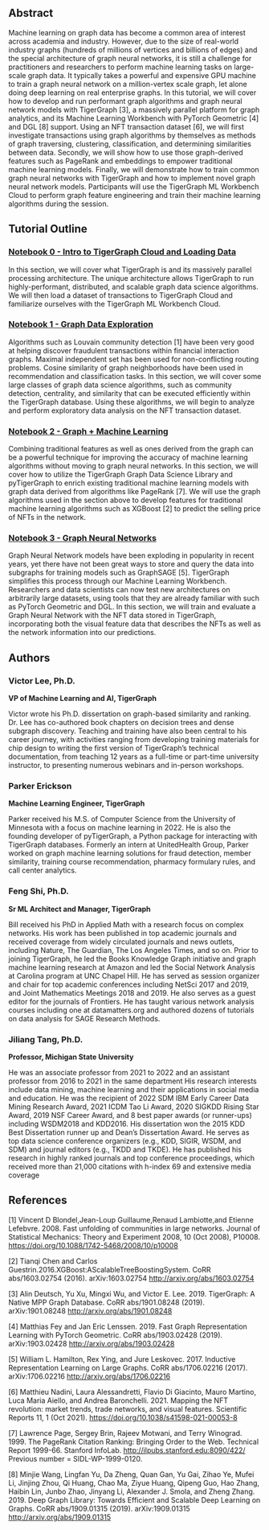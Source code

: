 ## Abstract
Machine learning on graph data has become a common area of interest across academia and industry. However, due to the size of real-world industry graphs (hundreds of millions of vertices and billions of edges) and the special architecture of graph neural networks, it is still a challenge for practitioners and researchers to perform machine learning tasks on large-scale graph data. It typically takes a powerful and expensive GPU machine to train a graph neural network on a million-vertex scale graph, let alone doing deep learning on real enterprise graphs. In this tutorial, we will cover how to develop and run performant graph algorithms and graph neural network models with TigerGraph [3], a massively parallel platform for graph analytics, and its Machine Learning Workbench with PyTorch Geometric [4] and DGL [8] support. Using an NFT transaction dataset [6], we will first investigate transactions using graph algorithms by themselves as methods of graph traversing, clustering, classification, and determining similarities between data. Secondly, we will show how to use those graph-derived features such as PageRank and embeddings to empower traditional machine learning models. Finally, we will demonstrate how to train common graph neural networks with TigerGraph and how to implement novel graph neural network models. Participants will use the TigerGraph ML Workbench Cloud to perform graph feature engineering and train their machine learning algorithms during the session.

## Tutorial Outline

### [Notebook 0 - Intro to TigerGraph Cloud and Loading Data](https://github.com/TigerGraph-DevLabs/kdd2022-tutorial/blob/main/notebooks/load_data.ipynb)
In this section, we will cover what TigerGraph is and its massively parallel processing architecture. The unique architecture allows TigerGraph to run highly-performant, distributed, and scalable graph data science algorithms. We will then load a dataset of transactions to TigerGraph Cloud and familiarize ourselves with the TigerGraph ML Workbench Cloud.

### [Notebook 1 - Graph Data Exploration](https://github.com/TigerGraph-DevLabs/kdd2022-tutorial/blob/main/notebooks/graph_algorithms.ipynb)
Algorithms such as Louvain community detection [1] have been very good at helping discover fraudulent transactions within financial interaction graphs. Maximal independent set has been used for non-conflicting routing problems. Cosine similarity of graph neighborhoods have been used in recommendation and classification tasks. In this section, we will cover some large classes of graph data science algorithms, such as community detection, centrality, and similarity that can be executed efficiently within the TigerGraph database. Using these algorithms, we will begin to analyze and perform exploratory data analysis on the NFT transaction dataset.

### [Notebook 2 - Graph + Machine Learning](https://github.com/TigerGraph-DevLabs/kdd2022-tutorial/blob/main/notebooks/graph_traditional_ml.ipynb)
Combining traditional features as well as ones derived from the graph can be a powerful technique for improving the accuracy of machine learning algorithms without moving to graph neural networks. In this section, we will cover how to utilize the TigerGraph Graph Data Science Library and pyTigerGraph to enrich existing traditional machine learning models with graph data derived from algorithms like PageRank [7]. We will use the graph algorithms used in the section above to develop features for traditional machine learning algorithms such as XGBoost [2] to predict the selling price of NFTs in the network.

### [Notebook 3 - Graph Neural Networks](https://github.com/TigerGraph-DevLabs/kdd2022-tutorial/blob/main/notebooks/gnn_training.ipynb)
Graph Neural Network models have been exploding in popularity in recent years, yet there have not been great ways to store and query the data into subgraphs for training models such as GraphSAGE [5]. TigerGraph simplifies this process through our Machine Learning Workbench. Researchers and data scientists can now test new architectures on arbitrarily large datasets, using tools that they are already familiar with such as PyTorch Geometric and DGL. In this section, we will train and evaluate a Graph Neural Network with the NFT data stored in TigerGraph, incorporating both the visual feature data that describes the NFTs as well as the network information into our predictions.

## Authors

### Victor Lee, Ph.D.
**VP of Machine Learning and AI, TigerGraph**

Victor wrote his Ph.D. dissertation on graph-based similarity and ranking. Dr. Lee has co-authored book chapters on decision trees and dense subgraph discovery. Teaching and training have also been central to his career journey, with activities ranging from developing training materials for chip design to writing the first version of TigerGraph’s technical documentation, from teaching 12 years as a full-time or part-time university instructor, to presenting numerous webinars and in-person workshops.

### Parker Erickson
**Machine Learning Engineer, TigerGraph**

Parker received his M.S. of Computer Science from the University of Minnesota with a focus on machine learning in 2022. He is also the founding developer of pyTigerGraph, a Python package for interacting with TigerGraph databases. Formerly an intern at UnitedHealth Group, Parker worked on graph machine learning solutions for fraud detection, member similarity, training course recommendation, pharmacy formulary rules, and call center analytics.

### Feng Shi, Ph.D.
**Sr ML Architect and Manager, TigerGraph**

Bill received his PhD in Applied Math with a research focus on complex networks. His work has been published in top academic journals and received coverage from widely circulated journals and news outlets, including Nature, The Guardian, The Los Angeles Times, and so on. Prior to joining TigerGraph, he led the Books Knowledge Graph initiative and graph machine learning research at Amazon and led the Social Network Analysis at Carolina program at UNC Chapel Hill. He has served as session organizer and chair for top academic conferences including NetSci 2017 and 2019, and Joint Mathematics Meetings 2018 and 2019. He also serves as a guest editor for the journals of Frontiers. He has taught various network analysis courses including one at datamatters.org and authored dozens of tutorials on data analysis for SAGE Research Methods.

### Jiliang Tang, Ph.D.
**Professor, Michigan State University**

He was an associate professor from 2021 to 2022 and an assistant professor from 2016 to 2021 in the same department His research interests include data mining, machine learning and their applications in social media and education. He was the recipient of 2022 SDM IBM Early Career Data Mining Research Award, 2021 ICDM Tao Li Award, 2020 SIGKDD Rising Star Award, 2019 NSF Career Award, and 8 best paper awards (or runner-ups) including WSDM2018 and KDD2016. His dissertation won the 2015 KDD Best Dissertation runner up and Dean’s Dissertation Award. He serves as top data science conference organizers (e.g., KDD, SIGIR, WSDM, and SDM) and journal editors (e.g., TKDD and TKDE). He has published his research in highly ranked journals and top conference proceedings, which received more than 21,000 citations with h-index 69 and extensive media coverage

## References
[1] Vincent D Blondel,Jean-Loup Guillaume,Renaud Lambiotte,and Etienne Lefebvre. 2008. Fast unfolding of communities in large networks. Journal of Statistical Mechanics: Theory and Experiment 2008, 10 (Oct 2008), P10008. https://doi.org/10.1088/1742-5468/2008/10/p10008

[2] Tianqi Chen and Carlos Guestrin.2016.XGBoost:AScalableTreeBoostingSystem. CoRR abs/1603.02754 (2016). arXiv:1603.02754 http://arxiv.org/abs/1603.02754

[3] Alin Deutsch, Yu Xu, Mingxi Wu, and Victor E. Lee. 2019. TigerGraph: A Native MPP Graph Database. CoRR abs/1901.08248 (2019). arXiv:1901.08248 http://arxiv.org/abs/1901.08248

[4] Matthias Fey and Jan Eric Lenssen. 2019. Fast Graph Representation Learning with PyTorch Geometric. CoRR abs/1903.02428 (2019). arXiv:1903.02428 http://arxiv.org/abs/1903.02428

[5] William L. Hamilton, Rex Ying, and Jure Leskovec. 2017. Inductive Representation Learning on Large Graphs. CoRR abs/1706.02216 (2017). arXiv:1706.02216 http://arxiv.org/abs/1706.02216

[6] Matthieu Nadini, Laura Alessandretti, Flavio Di Giacinto, Mauro Martino, Luca Maria Aiello, and Andrea Baronchelli. 2021. Mapping the NFT revolution: market trends, trade networks, and visual features. Scientific Reports 11, 1 (Oct 2021). https://doi.org/10.1038/s41598-021-00053-8

[7] Lawrence Page, Sergey Brin, Rajeev Motwani, and Terry Winograd. 1999. The PageRank Citation Ranking: Bringing Order to the Web. Technical Report 1999-66. Stanford InfoLab. http://ilpubs.stanford.edu:8090/422/ Previous number = SIDL-WP-1999-0120.

[8] Minjie Wang, Lingfan Yu, Da Zheng, Quan Gan, Yu Gai, Zihao Ye, Mufei Li, Jinjing Zhou, Qi Huang, Chao Ma, Ziyue Huang, Qipeng Guo, Hao Zhang, Haibin Lin, Junbo Zhao, Jinyang Li, Alexander J. Smola, and Zheng Zhang. 2019. Deep Graph Library: Towards Efficient and Scalable Deep Learning on Graphs. CoRR abs/1909.01315 (2019). arXiv:1909.01315 http://arxiv.org/abs/1909.01315